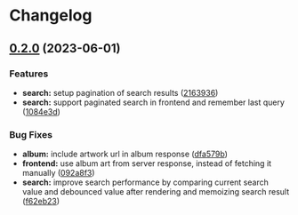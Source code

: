 # Changelog

## [0.2.0](https://github.com/GOATS2K/Coral/compare/v0.1.0...v0.2.0) (2023-06-01)


### Features

* **search:** setup pagination of search results ([2163936](https://github.com/GOATS2K/Coral/commit/2163936a5d352ac145d0717e5aef1a7422a92ec5))
* **search:** support paginated search in frontend and remember last query ([1084e3d](https://github.com/GOATS2K/Coral/commit/1084e3d77af2766775f4cc301854a8b4b45beed9))


### Bug Fixes

* **album:** include artwork url in album response ([dfa579b](https://github.com/GOATS2K/Coral/commit/dfa579b88d3e8f78d7c9d7c990e1c9ec608f1c6c))
* **frontend:** use album art from server response, instead of fetching it manually ([092a8f3](https://github.com/GOATS2K/Coral/commit/092a8f3a066c9f3c39ebfc32039fd270e477d295))
* **search:** improve search performance by comparing current search value and debounced value after rendering and memoizing search result ([f62eb23](https://github.com/GOATS2K/Coral/commit/f62eb2385a5055b10cbe4b5bc25e7237eb9a33c1))

